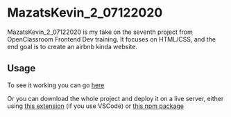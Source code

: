 # MazatsKevin_2_07122020

MazatsKevin_2_07122020 is my take on the seventh project from OpenClassroom Frontend Dev training. It focuses on HTML/CSS, and the end goal is to create an airbnb kinda website.

## Usage

To see it working you can go [here](MazatsKevin_2_07122020)

Or you can download the whole project and deploy it on a live server, either using [this extension](https://marketplace.visualstudio.com/items?itemName=ritwickdey.LiveServer) (if you use VSCode) or [this npm package](https://www.npmjs.com/package/live-server)
